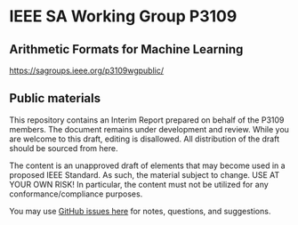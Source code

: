 # IEEE SA Working Group P3109
## Arithmetic Formats for Machine Learning

https://sagroups.ieee.org/p3109wgpublic/

## Public materials

This repository contains an Interim Report prepared on behalf of the P3109 members. The document remains under development and review. While you are welcome to this draft, editing is disallowed. All distribution of the draft should be sourced from here.

The content is an unapproved draft of elements that may become used in a proposed IEEE Standard. As such, the material subject to change. USE AT YOUR OWN RISK! In particular, the content must not be utilized for any conformance/compliance purposes.

You may use [GitHub issues here](https://github.com/P3109/Public/issues) for notes, questions, and suggestions.
